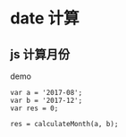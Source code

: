 # date 计算

## js 计算月份

demo

```
var a = '2017-08';
var b = '2017-12';
var res = 0;

res = calculateMonth(a, b);


```
